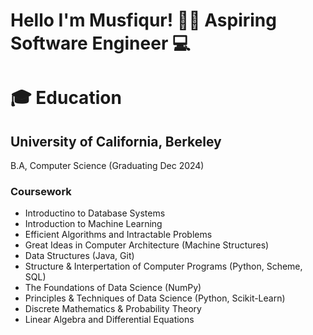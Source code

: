 # Hello I'm Musfiqur! 👋🏽 Aspiring Software Engineer 💻

# 🎓 Education 

## University of California, Berkeley
B.A, Computer Science (Graduating Dec 2024)

### Coursework
* Introductino to Database Systems
* Introduction to Machine Learning 
* Efficient Algorithms and Intractable Problems
* Great Ideas in Computer Architecture (Machine Structures)
* Data Structures (Java, Git)
* Structure & Interpertation of Computer Programs (Python, Scheme, SQL)
* The Foundations of Data Science (NumPy)
* Principles & Techniques of Data Science (Python, Scikit-Learn)
* Discrete Mathematics & Probability Theory
* Linear Algebra and Differential Equations
  
